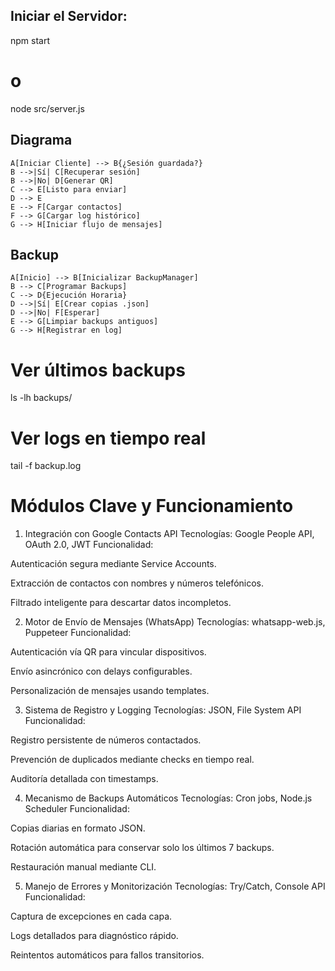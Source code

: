 ## Iniciar el Servidor:
npm start
# o
node src/server.js


## Diagrama
    A[Iniciar Cliente] --> B{¿Sesión guardada?}
    B -->|Sí| C[Recuperar sesión]
    B -->|No| D[Generar QR]
    C --> E[Listo para enviar]
    D --> E
    E --> F[Cargar contactos]
    F --> G[Cargar log histórico]
    G --> H[Iniciar flujo de mensajes]

## Backup
    A[Inicio] --> B[Inicializar BackupManager]
    B --> C[Programar Backups]
    C --> D{Ejecución Horaria}
    D -->|Sí| E[Crear copias .json]
    D -->|No| F[Esperar]
    E --> G[Limpiar backups antiguos]
    G --> H[Registrar en log]


# Ver últimos backups
ls -lh backups/

# Ver logs en tiempo real
tail -f backup.log

# Módulos Clave y Funcionamiento
1. Integración con Google Contacts API
Tecnologías: Google People API, OAuth 2.0, JWT
Funcionalidad:

Autenticación segura mediante Service Accounts.

Extracción de contactos con nombres y números telefónicos.

Filtrado inteligente para descartar datos incompletos.

2. Motor de Envío de Mensajes (WhatsApp)
Tecnologías: whatsapp-web.js, Puppeteer
Funcionalidad:

Autenticación vía QR para vincular dispositivos.

Envío asincrónico con delays configurables.

Personalización de mensajes usando templates.

3. Sistema de Registro y Logging
Tecnologías: JSON, File System API
Funcionalidad:

Registro persistente de números contactados.

Prevención de duplicados mediante checks en tiempo real.

Auditoría detallada con timestamps.

4. Mecanismo de Backups Automáticos
Tecnologías: Cron jobs, Node.js Scheduler
Funcionalidad:

Copias diarias en formato JSON.

Rotación automática para conservar solo los últimos 7 backups.

Restauración manual mediante CLI.

5. Manejo de Errores y Monitorización
Tecnologías: Try/Catch, Console API
Funcionalidad:

Captura de excepciones en cada capa.

Logs detallados para diagnóstico rápido.

Reintentos automáticos para fallos transitorios.